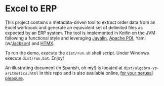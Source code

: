 # Excel to ERP

This project contains a metadata-driven tool to extract order data from an 
Excel workbook and generate an equivalent set of delimited files as expected 
by an ERP system. The tool is implemented in Kotlin on the JVM following a 
functional style and leveraging
[Javalin](https://javalin.io/),
[Apache POI](https://poi.apache.org/),
Yaml (w/[Jackson](https://github.com/FasterXML/jackson-dataformats-text/tree/2.x/yaml))
and [HTMX](https://htmx.org/).

To run the demo, execute the `dist/run.sh` shell script. Under Windows
execute `dist/run.bat`. Enjoy!

An illustrating document (in Spanish, oh my!)
is located at `dist/algebra-vs-aritmetica.html` in this repo
and is also available online,
[for your perusal pleasure](https://rrocha.me/vimeworks/algebra-vs-aritmetica.html).
